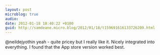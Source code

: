 ```yaml
---
layout: post
microblog: true
audio: 
date: 2012-01-18 18:40:22 +0100
guid: http://samdeane.micro.blog/2012/01/18/t159691616133726209.html
---
```

@neildejyothin yeah - quite pricey but I really like it. Nicely integrated into everything. I found that the App store version worked best.
